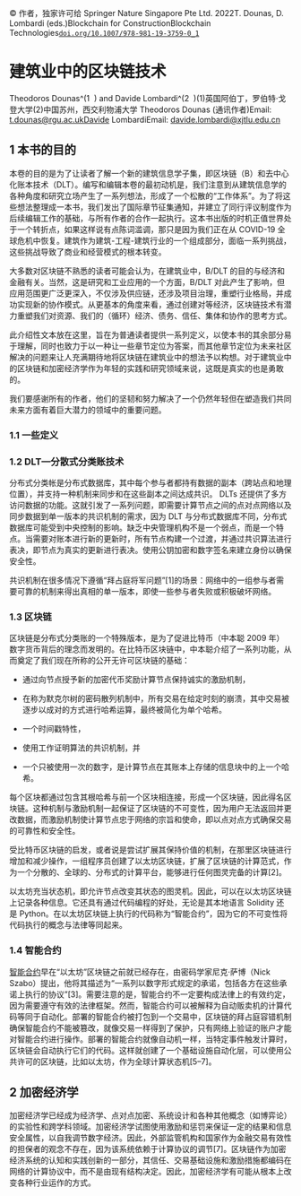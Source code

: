 © 作者，独家许可给 Springer Nature Singapore Pte Ltd. 2022T. Dounas, D. Lombardi (eds.)Blockchain for ConstructionBlockchain Technologies[`doi.org/10.1007/978-981-19-3759-0_1`](https://doi.org/10.1007/978-981-19-3759-0_1)

# 建筑业中的区块链技术

Theodoros Dounas^(1  ) and Davide Lombardi^(2  )(1)英国阿伯丁，罗伯特·戈登大学(2)中国苏州，西交利物浦大学 Theodoros Dounas (通讯作者)Email: t.dounas@rgu.ac.ukDavide LombardiEmail: davide.lombardi@xjtlu.edu.cn

## 1 本书的目的

本卷的目的是为了让读者了解一个新的建筑信息学子集，即区块链（B）和去中心化账本技术（DLT）。编写和编辑本卷的最初动机是，我们注意到从建筑信息学的各种角度和研究立场产生了一系列想法，形成了一个松散的“工作体系”。为了将这些想法整理成一本书，我们发出了国际章节征集通知，并建立了同行评议制度作为后续编辑工作的基础，与所有作者的合作一起执行。这本书出版的时机正值世界处于一个转折点，如果这样说有点陈词滥调，那只是因为我们正在从 COVID-19 全球危机中恢复。建筑作为建筑-工程-建筑行业的一个组成部分，面临一系列挑战，这些挑战导致了商业和经营模式的根本转变。

大多数对区块链不熟悉的读者可能会认为，在建筑业中，B/DLT 的目的与经济和金融有关。当然，这是研究和工业应用的一个方面，B/DLT 对此产生了影响，但应用范围更广泛更深入，不仅涉及供应链，还涉及项目治理，重塑行业格局，并成功实现新的协作模式。从更基本的角度来看，通过创建对等经济，区块链技术有潜力重塑我们对资源、我们的（循环）经济、债务、信任、集体和协作的思考方式。

此介绍性文本放在这里，旨在为普通读者提供一系列定义，以使本书的其余部分易于理解，同时也致力于以一种让一些章节定位为答案，而其他章节定位为未来社区解决的问题来让人充满期待地将区块链在建筑业中的想法予以构想。对于建筑业中的区块链和加密经济学作为年轻的实践和研究领域来说，这既是真实的也是勇敢的。

我们要感谢所有的作者，他们的坚韧和努力解决了一个仍然年轻但在塑造我们共同未来方面有着巨大潜力的领域中的重要问题。

### 1.1 一些定义

### 1.2 DLT—分散式分类账技术

分布式分类帐是分布式数据库，其中每个参与者都持有数据的副本（跨站点和地理位置），并支持一种机制来同步和在这些副本之间达成共识。 DLTs 还提供了多方访问数据的功能。这就引发了一系列问题，即需要计算节点之间的点对点网络以及同步数据到单一版本的共识机制的需求，因为 DLT 与分布式数据库不同，分布式数据库可能受到中央控制的影响。缺乏中央管理机构不是一个弱点，而是一个特点。当需要对账本进行新的更新时，所有节点构建一个过渡，并通过共识算法进行表决，即节点为真实的更新进行表决。使用公钥加密和数字签名来建立身份以确保安全性。

共识机制在很多情况下遵循“拜占庭将军问题”[1]的场景：网络中的一组参与者需要可靠的机制来得出真相的单一版本，即使一些参与者失败或积极破坏网络。

### 1.3 区块链

区块链是分布式分类账的一个特殊版本，是为了促进比特币（中本聪 2009 年）数字货币背后的理念而发明的。在比特币区块链中，中本聪介绍了一系列功能，从而奠定了我们现在所称的公开无许可区块链的基础：

+   通过向节点授予新的加密代币奖励计算节点保持诚实的激励机制，

+   在称为默克尔树的密码散列机制中，所有交易在给定时刻的崩溃，其中交易被逐步以成对的方式进行哈希运算，最终被简化为单个哈希。

+   一个时间戳特性，

+   使用工作证明算法的共识机制，并

+   一个只被使用一次的数字，是计算节点在其账本上存储的信息块中的上一个哈希。

每个区块都通过包含其根哈希与前一个区块相连接，形成一个区块链，因此得名区块链。这种机制与激励机制一起保证了区块链的不可变性，因为用户无法返回并更改数据，而激励机制使计算节点忠于网络的宗旨和使命，即以点对点方式确保交易的可靠性和安全性。

受比特币区块链的启发，或者说是尝试扩展其保持价值的机制，在那里区块链进行增加和减少操作，一组程序员创建了以太坊区块链，扩展了区块链的计算范式，作为一个分散的、全球的、分布式的计算平台，能够进行任何图灵完备的计算[2]。

以太坊充当状态机，即允许节点改变其状态的图灵机。因此，可以在以太坊区块链上记录各种信息。它还具有通过代码编程的好处，无论是其本地语言 Solidity 还是 Python。在以太坊区块链上执行的代码称为“智能合约”，因为它的不可变性将代码执行的概念与法律等同起来。

### 1.4 智能合约

[智能合约](https://wiki.example.org/Smart_Contracts)早在“以太坊”区块链之前就已经存在，由密码学家尼克·萨博（Nick Szabo）提出，他将其描述为“一系列以数字形式规定的承诺，包括各方在这些承诺上执行的协议”[3]。需要注意的是，智能合约不一定要构成法律上的有效约定，因为需要遵守有效的法律框架。然而，智能合约可以被解释为自动贩卖机的计算代码等同于自动化。部署的智能合约被打包到一个交易中，区块链的拜占庭容错机制确保智能合约不能被篡改，就像交易一样得到了保护，只有网络上验证的账户才能对智能合约进行操作。部署的智能合约就像自动机一样，当特定事件触发计算时，区块链会自动执行它们的代码。这样就创建了一个基础设施自动化层，可以使用公共许可的区块链，比如以太坊，作为全球计算状态机[5–7]。

## 2 加密经济学

加密经济学已经成为经济学、点对点加密、系统设计和各种其他概念（如博弈论）的实验性和跨学科领域。加密经济学试图使用激励和惩罚来保证一定的结果和信息安全属性，以自我调节数字经济。因此，外部监管机构和国家作为金融交易有效性的担保者的观念不存在，因为该系统依赖于计算协议的调节[7]。区块链作为加密经济系统的认知和实践创新的一部分，其信任、交易基础设施和激励措施都编码在网络的计算协议中，而不是由现有结构决定。因此，加密经济学有可能从根本上改变各种行业运作的方式。
